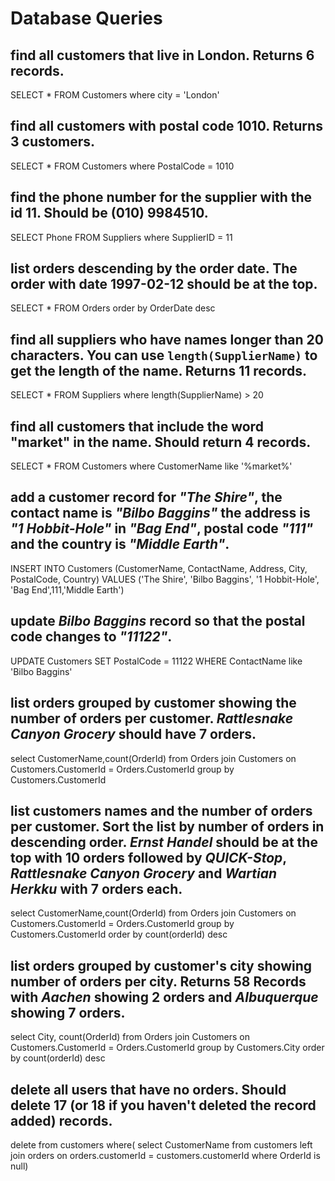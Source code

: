 # Database Queries

## find all customers that live in London. Returns 6 records.

SELECT * FROM Customers
where city = 'London'

## find all customers with postal code 1010. Returns 3 customers.

SELECT * FROM Customers
where PostalCode = 1010

## find the phone number for the supplier with the id 11. Should be (010) 9984510.

SELECT Phone FROM Suppliers
where SupplierID = 11

## list orders descending by the order date. The order with date 1997-02-12 should be at the top.

SELECT * FROM Orders
order by OrderDate desc

## find all suppliers who have names longer than 20 characters. You can use `length(SupplierName)` to get the length of the name. Returns 11 records.

SELECT * FROM Suppliers
where length(SupplierName) > 20

## find all customers that include the word "market" in the name. Should return 4 records.

SELECT * FROM Customers
where CustomerName like '%market%'

## add a customer record for _"The Shire"_, the contact name is _"Bilbo Baggins"_ the address is _"1 Hobbit-Hole"_ in _"Bag End"_, postal code _"111"_ and the country is _"Middle Earth"_.

INSERT INTO Customers (CustomerName, ContactName, Address, City, PostalCode, Country)
VALUES ('The Shire', 'Bilbo Baggins', '1 Hobbit-Hole', 'Bag End',111,'Middle Earth')

## update _Bilbo Baggins_ record so that the postal code changes to _"11122"_.

UPDATE Customers
SET PostalCode = 11122
WHERE ContactName like 'Bilbo Baggins'

## list orders grouped by customer showing the number of orders per customer. _Rattlesnake Canyon Grocery_ should have 7 orders.

select CustomerName,count(OrderId)
from Orders
join Customers on Customers.CustomerId = Orders.CustomerId
group by Customers.CustomerId

## list customers names and the number of orders per customer. Sort the list by number of orders in descending order. _Ernst Handel_ should be at the top with 10 orders followed by _QUICK-Stop_, _Rattlesnake Canyon Grocery_ and _Wartian Herkku_ with 7 orders each.

select CustomerName,count(OrderId)
from Orders
join Customers on Customers.CustomerId = Orders.CustomerId
group by Customers.CustomerId
order by count(orderId) desc

## list orders grouped by customer's city showing number of orders per city. Returns 58 Records with _Aachen_ showing 2 orders and _Albuquerque_ showing 7 orders.

select City, count(OrderId)
from Orders
join Customers on Customers.CustomerId = Orders.CustomerId
group by Customers.City
order by count(orderId) desc

## delete all users that have no orders. Should delete 17 (or 18 if you haven't deleted the record added) records.

delete from customers where(
select CustomerName
from customers
left join orders on orders.customerId = customers.customerId
where OrderId is null)
